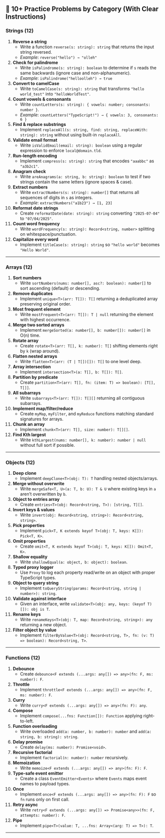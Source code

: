 ## 🧩 10+ Practice Problems by Category (With Clear Instructions)

### Strings (12)

1. **Reverse a string**
   - Write a function `reverse(s: string): string` that returns the input string reversed.
   - _Example_: `reverse("hello") → "olleh"`
2. **Check for palindrome**
   - Write `isPalindrome(s: string): boolean` to determine if `s` reads the same backwards (ignore case and non-alphanumeric).
   - _Example_: `isPalindrome("helloolleh") → true`
3. **Convert to camelCase**
   - Write `toCamelCase(s: string): string` that transforms `"hello world_test"` into `"helloWorldTest"`.
4. **Count vowels & consonants**
   - Write `countLetters(s: string): { vowels: number; consonants: number }`.
   - _Example_: `countLetters("TypeScript!") → { vowels: 3, consonants: 6 }`
5. **Find & replace substrings**
   - Implement `replaceAll(s: string, find: string, replaceWith: string): string` without using built-in `replaceAll`.
6. **Validate email format**
   - Write `isValidEmail(email: string): boolean` using a regular expression to enforce `local@domain.tld`.
7. **Run-length encoding**
   - Implement `compress(s: string): string` that encodes `"aaabbc"` as `"a3b2c1"`.
8. **Anagram check**
   - Write `areAnagrams(a: string, b: string): boolean` to test if two strings contain the same letters (ignore spaces & case).
9. **Extract numbers**
   - Write `extractNumbers(s: string): number[]` that returns all sequences of digits in `s` as integers.
   - _Example_: `extractNumbers("a1b23") → [1, 23]`
10. **Reformat date strings**
    - Create `reformatDate(date: string): string` converting `"2025-07-04"` to `"07/04/2025"`.
11. **Count word frequency**
    - Write `wordFrequency(s: string): Record<string, number>` splitting on whitespace/punctuation.
12. **Capitalize every word**
    - Implement `titleCase(s: string): string` so `"hello world"` becomes `"Hello World"`.

---

### Arrays (12)

1. **Sort numbers**
   - Write `sortNumbers(nums: number[], asc?: boolean): number[]` to sort ascending (default) or descending.
2. **Remove duplicates**
   - Implement `unique<T>(arr: T[]): T[]` returning a deduplicated array preserving original order.
3. **Most frequent element**
   - Write `mostFrequent<T>(arr: T[]): T | null` returning the element with highest occurrence.
4. **Merge two sorted arrays**
   - Implement `mergeSorted(a: number[], b: number[]): number[]` in O(n) time.
5. **Rotate array**
   - Create `rotate<T>(arr: T[], k: number): T[]` shifting elements right by `k` (wrap around).
6. **Flatten nested arrays**
   - Write `flatten<T>(arr: (T | T[])[]): T[]` to one level deep.
7. **Array intersection**
   - Implement `intersection<T>(a: T[], b: T[]): T[]`.
8. **Partition by predicate**
   - Create `partition<T>(arr: T[], fn: (item: T) => boolean): [T[], T[]]`.
9. **All subarrays**
   - Write `subarrays<T>(arr: T[]): T[][]` returning all contiguous subarrays.
10. **Implement map/filter/reduce**
    - Create `myMap`, `myFilter`, and `myReduce` functions matching standard signatures for arrays.
11. **Chunk an array**
    - Implement `chunk<T>(arr: T[], size: number): T[][]`.
12. **Find Kth largest**
    - Write `kthLargest(nums: number[], k: number): number | null` without full sort if possible.

---

### Objects (12)

1. **Deep clone**
   - Implement `deepClone<T>(obj: T): T` handling nested objects/arrays.
2. **Merge without overwrite**
   - Write `mergeSafe<T, U>(a: T, b: U): T & U` where existing keys in `a` aren’t overwritten by `b`.
3. **Object to entries array**
   - Create `entries<T>(obj: Record<string, T>): [string, T][]`.
4. **Invert keys & values**
   - Write `invert(obj: Record<string, string>): Record<string, string>`.
5. **Pick properties**
   - Implement `pick<T, K extends keyof T>(obj: T, keys: K[]): Pick<T, K>`.
6. **Omit properties**
   - Create `omit<T, K extends keyof T>(obj: T, keys: K[]): Omit<T, K>`.
7. **Shallow equality**
   - Write `shallowEqual(a: object, b: object): boolean`.
8. **Typed proxy logger**
   - Use `Proxy` to log each property read/write on an object with proper TypeScript types.
9. **Object to query string**
   - Implement `toQueryString(params: Record<string, string | number>): string`.
10. **Validate against interface**
    - Given an interface, write `validate<T>(obj: any, keys: (keyof T)[]): obj is T`.
11. **Rename keys**
    - Write `renameKeys<T>(obj: T, map: Record<string, string>): any` returning a new object.
12. **Filter object by value**
    - Implement `filterByValue<T>(obj: Record<string, T>, fn: (v: T) => boolean): Record<string, T>`.

---

### Functions (12)

1. **Debounce**
   - Create `debounce<F extends (...args: any[]) => any>(fn: F, ms: number): F`.
2. **Throttle**
   - Implement `throttle<F extends (...args: any[]) => any>(fn: F, ms: number): F`.
3. **Curry**
   - Write `curry<F extends (...args: any[]) => any>(fn: F): any`.
4. **Compose**
   - Implement `compose(...fns: Function[]): Function` applying right-to-left.
5. **Function overloading**
   - Write overloaded `add(a: number, b: number): number` and `add(a: string, b: string): string`.
6. **Delay promise**
   - Create `delay(ms: number): Promise<void>`.
7. **Recursive factorial**
   - Implement `factorial(n: number): number` recursively.
8. **Memoization**
   - Write `memoize<F extends (...args: any[]) => any>(fn: F): F`.
9. **Type-safe event emitter**
   - Create a class `EventEmitter<Events>` where `Events` maps event names to payload types.
10. **Once**
    - Implement `once<F extends (...args: any[]) => any>(fn: F): F` so `fn` runs only on first call.
11. **Retry async**
    - Write `retry<F extends (...args: any[]) => Promise<any>>(fn: F, attempts: number): F`.
12. **Pipe**
    - Implement `pipe<T>(value: T, ...fns: Array<(arg: T) => T>): T`.

---
